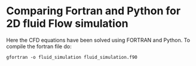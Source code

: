# Comparing Fortran and Python for 2D fluid Flow simulation

Here the CFD equations have been solved using FORTRAN and Python.
To compile the fortran file do:

```gfortran -o fluid_simulation fluid_simulation.f90```


